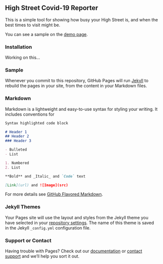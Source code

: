 ## High Street Covid-19 Reporter

This is a simple tool for showing how busy your High Street is, and when the best times to visit might be.

You can see a sample on the [demo page](https://svenlatham.github.io/highstreet-covid19-widget/).

### Installation

Working on this...

### Sample


<div id="highstreetwidget" data-source="https://svenlatham.github.io/highstreet-covid19-widget/sample.csv"></div>
<script defer src="https://svenlatham.github.io/highstreet-covid19-widget/widget.js?src=123"></script>

Whenever you commit to this repository, GitHub Pages will run [Jekyll](https://jekyllrb.com/) to rebuild the pages in your site, from the content in your Markdown files.

### Markdown

Markdown is a lightweight and easy-to-use syntax for styling your writing. It includes conventions for

```markdown
Syntax highlighted code block

# Header 1
## Header 2
### Header 3

- Bulleted
- List

1. Numbered
2. List

**Bold** and _Italic_ and `Code` text

[Link](url) and ![Image](src)
```

For more details see [GitHub Flavored Markdown](https://guides.github.com/features/mastering-markdown/).

### Jekyll Themes

Your Pages site will use the layout and styles from the Jekyll theme you have selected in your [repository settings](https://github.com/svenlatham/highstreet-covid19-widget/settings). The name of this theme is saved in the Jekyll `_config.yml` configuration file.

### Support or Contact

Having trouble with Pages? Check out our [documentation](https://help.github.com/categories/github-pages-basics/) or [contact support](https://github.com/contact) and we’ll help you sort it out.
